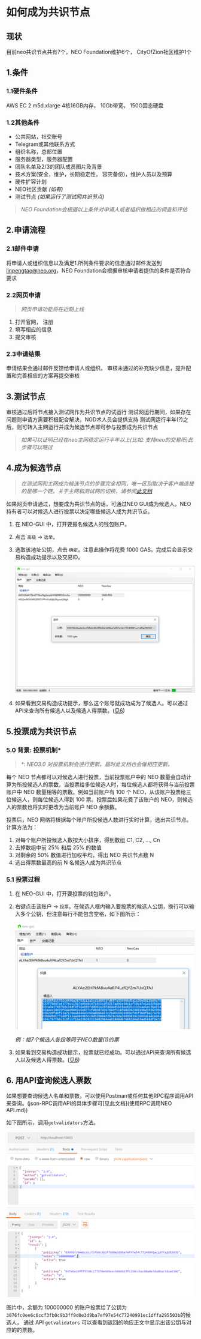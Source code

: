 # 如何成为共识节点

## 现状
目前neo共识节点共有7个，NEO Foundation维护6个， CityOfZion社区维护1个

## 1.条件

### 1.1硬件条件
AWS EC 2 m5d.xlarge 4核16GB内存， 10Gb带宽， 150G固态硬盘

### 1.2其他条件
* 公共网站，社交账号
* Telegram或其他联系方式
* 组织名称，总部位置
* 服务器类型，服务器配置
* 团队名单及2/3的团队成员图片及背景
* 技术方案(安全，维护，长期稳定性， 容灾备份)，维护人员以及预算
* 硬件扩容计划
* NEO社区贡献 *(如有)*
* 测试节点 *(如果运行了测试网共识节点)*
> *NEO Foundation会根据以上条件对申请人或者组织做相应的调查和评估*

## 2.申请流程

### 2.1邮件申请
将申请人或组织信息以及满足1.所列条件要求的信息通过邮件发送到 linpengtao@neo.org，NEO Foundation会根据审核申请者提供的条件是否符合要求

### 2.2网页申请
> *网页申请功能将在近期上线*

1. 打开官网， 注册
2. 填写相应的信息
3. 提交审核

### 2.3申请结果

申请结果会通过邮件反馈给申请人或组织。
审核未通过的补充缺少信息，提升配置和完善相应的方案再提交审核

## 3.测试节点

审核通过后将节点接入测试网作为共识节点的试运行
测试网运行期间，如果存在问题则申请方需要积极配合解决，NGD术人员会提供支持
测试网运行半年(?)之后，则可转入主网运行并成为候选节点即可参与投票成为共识节点
> *如果可以证明已经在neo主网稳定运行半年以上(比如: 支持neo的交易所)此步骤可以略过*


## 4.成为候选节点 

> *在测试网和主网成为候选节点的步骤完全相同，唯一区别取决于客户端连接的是哪一个链。关于主网和测试网的切换，请参阅[此文档](http://docs.neo.org/zh-cn/network/testnet.html)*

如果网页申请通过，想要成为共识节点的话，可通过NEO GUI成为候选人。NEO持有者可以对候选人进行投票以决定哪些候选人成为共识节点。

1. 在 NEO-GUI 中，打开要报名候选人的钱包账户。

2. 点击 `高级` -> `选举`。

3. 选取该地址公钥，点击 `确定`。注意此操作将花费 1000 GAS。完成后会显示交易构造成功提示以及交易ID。

   ![img](img/candidate.png)

4. 如果看到交易构造成功提示，那么这个账号就成功成为了候选人。可以通过API来查询所有候选人以及候选人得票数。([见6](如何成为共识节点.md#6-用api查询候选人票数))


## 5.投票成为共识节点

### 5.0 背景: 投票机制\*

> *\*: NEO3.0 对投票机制会进行更新。届时此文档也会做相应更新。*

每个 NEO 节点都可以对候选人进行投票，当前投票账户中的 NEO 数量会自动计算为所投候选人的票数，当投票给多位候选人时，每位候选人都将获得与当前投票账户中 NEO 数量相等的票数。例如当前账户有 100 个 NEO，从该账户投票给三位候选人，则每位候选人得到 100 票。投票后如果花费了该账户的 NEO，则候选人的票数也将实时更改为当前账户 NEO 余额数。

投票后，NEO 网络将根据每个账户所投候选人数进行实时计算，选出共识节点。计算方法为：

1. 对每个账户所投候选人数按大小排序，得到数组 C1, C2, ..., Cn
2. 去掉数组中前 25% 和后 25% 的数值
3. 对剩余的 50% 数值进行加权平均，得出 NEO 共识节点数 N
4. 选出得票数最高的前 N 名候选人成为共识节点

### 5.1 投票过程

1. 在 NEO-GUI 中，打开要投票的钱包账户。
2. 右键点击该账户 -> `投票`。在候选人框内输入要投票的候选人公钥，换行可以输入多个公钥，但注意每行不能包含空格，如下图所示：

   ![例：给7个候选人各投等同于NEO数量(1)的票](img/votemulti.png)
   
   *例：给7个候选人各投等同于NEO数量(1)的票*

3. 如果看到交易构造成功提示，投票就已经成功。可以通过API来查询所有候选人以及候选人得票数。([见6](如何成为共识节点.md#6-用api查询候选人票数))

## 6. 用API查询候选人票数

如果想要查询候选人名单和票数，可以使用Postman或任何其他RPC程序调用API来查询。(json-RPC调用API的具体步骤可[见此文档](使用RPC调用NEO API.md))

如下图所示，调用`getvalidators`方法。

![img](img/getvalidator2.png)



图片中，余额为 100000000 的账户投票给了公钥为`3076fc0ee6c6ccf3fb0c9b3ff9d0e3d9ba7ef97e54c77240991ec1dffa295503b`的候选人， 通过 API `getvalidators` 可以查看到返回的响应正文中显示出该公钥与对应的的票数。
